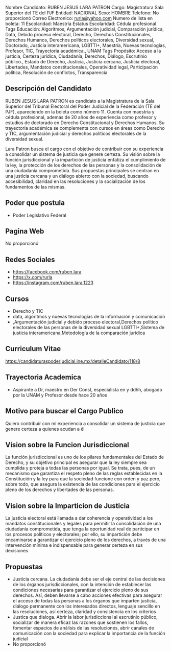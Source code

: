 Nombre Candidato: RUBEN JESUS LARA PATRON
Cargo: Magistratura Sala Superior del TE del PJF
Entidad: NACIONAL
Sexo: HOMBRE
Telefono: No proporcionó
Correo Electronico: rurla@yahoo.com
Numero de lista en boleta: 11
Escolaridad: Maestría
Estatus Escolaridad: Cédula profesional
Tags Educación: Algoritmos, Argumentación judicial, Comparación jurídica, Data, Debido proceso electoral, Derecho, Derechos Constitucionales, Derechos Humanos, Derechos políticos electorales, Diversidad sexual, Doctorado, Justicia interamericana, LGBTTI+, Maestría, Nuevas tecnologías, Profesor, TIC, Trayectoria académica., UNAM
Tags Propósito: Acceso a la justicia, Certeza jurídica, Ciudadanía, Derechos, Diálogo, Escrutinio público., Estado de Derecho, Justicia, Justicia cercana, Justicia electoral, Libertades, Mandatos constitucionales, Operatividad legal, Participación política, Resolución de conflictos, Transparencia


## Descripción del Candidato 

RUBEN JESUS LARA PATRON es candidato a la Magistratura de la Sala Superior del Tribunal Electoral del Poder Judicial de la Federación (TE del PJF), apareciendo en la boleta como número 11. Cuenta con maestría y cédula profesional, además de 20 años de experiencia como profesor y estudios de doctorado en Derecho Constitucional y Derechos Humanos. Su trayectoria académica se complementa con cursos en áreas como Derecho y TIC, argumentación judicial y derechos políticos electorales de la diversidad sexual.

Lara Patron busca el cargo con el objetivo de contribuir con su experiencia a consolidar un sistema de justicia que genere certeza. Su visión sobre la función jurisdiccional y la impartición de justicia enfatiza el cumplimiento de la ley, la protección de los derechos de las personas y la consolidación de una ciudadanía comprometida. Sus propuestas principales se centran en una justicia cercana y un diálogo abierto con la sociedad, buscando accesibilidad, claridad en las resoluciones y la socialización de los fundamentos de las mismas.


## Poder que postula

- Poder Legislativo Federal


## Pagina Web

No proporcionó


## Redes Sociales

- https://facebook.com/ruben.lara
- https://x.com/rurla
- https://instagram.com/ruben.lara.1223


## Cursos

- Derecho y TIC
- data, algoritmos y nuevas tecnologías de la información y comunicación
- ,Argumentación judicial y debido proceso electoral,Derechos político electorales de las personas de la diversidad sexual LGBTTI+,Sistema de justicia interamericana,Metodología de la comparación jurídica


## Curriculum Vitae

https://candidaturaspoderjudicial.ine.mx/detalleCandidato/118/8


## Trayectoria Academica

- Aspirante a Dr, maestro en Der Const, especialista en y ddhh, abogado por la UNAM y Profesor desde hace 20 años


## Motivo para buscar el Cargo Publico

Quiero contribuir con mi experiencia a consolidar un sistema de justicia que genere certeza a quienes acudan a él


## Vision sobre la Funcion Jurisdiccional

La función jurisdiccional es uno de los pilares fundamentales del Estado de Derecho, y su objetivo principal es asegurar que la ley siempre sea cumplida y proteja a todas las personas por igual. Se trata, pues, de un mecanismo que garantiza el respeto pleno de las reglas establecidas en la Constitución y la ley para que la sociedad funcione con orden y paz pero, sobre todo, que asegura la existencia de las condiciones para el ejercicio pleno de los derechos y libertades de las personas.


## Vision sobre la Imparticion de Justicia

La justicia electoral está llamada a dar coherencia y operatividad a los mandatos constitucionales y legales para permitir la consolidación de una ciudadanía comprometida, que tenga la oportunidad real de participar en los procesos políticos y electorales; por ello, su impartición debe encaminarse a garantizar el ejercicio pleno de los derechos, a través de una intervención mínima e indispensable para generar certeza en sus decisiones


## Propuestas

- Justicia cercana. La ciudadanía debe ser el eje central de las decisiones de los órganos jurisdiccionales, con la intención de establecer las condiciones necesarias para garantizar el ejercicio pleno de sus derechos. Así, deben llevarse a cabo acciones efectivas para asegurar el acceso de todas las personas a los órganos que imparten justicia, diálogo permanente con los interesados directos, lenguaje sencillo en las resoluciones, así certeza, claridad y consistencia en los criterios
- Justica que dialoga. Abrir la labor jurisdiccional al escrutinio público, socializar de manera eficaz las razones que sostienen los fallos, fomentar espacios de análisis de las resoluciones, abrir canales de comunicación con la sociedad para explicar la importancia de la función judicial
- No proporcionó


